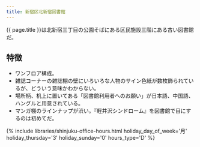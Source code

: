 ```yaml
---
title: 新宿区北新宿図書館
---
```


{{ page.title }}は北新宿三丁目の公園そばにある区民施設三階にある古い図書館だ。

## 特徴

* ワンフロア構成。
* 雑誌コーナーの雑誌棚の壁にいろいろな人物のサイン色紙が数枚飾られているが、どういう意味かわからない。
* 場所柄、机上に置いてある「図書館利用者へのお願い」が日本語、中国語、ハングルと用意されている。
* マンガ棚のラインナップが渋い。『軽井沢シンドローム』を図書館で目にするのは初めてだ。

{% include libraries/shinjuku-office-hours.html
    holiday_day_of_week='月'
    holiday_thursday='3'
    holiday_sunday='0'
    hours_type='D' %}
